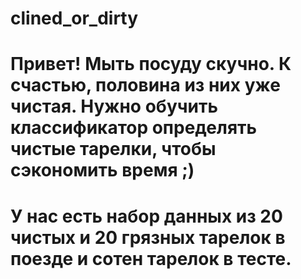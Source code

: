 # clined_or_dirty
# Привет! Мыть посуду скучно. К счастью, половина из них уже чистая. Нужно обучить классификатор определять чистые тарелки, чтобы сэкономить время ;)
# У нас есть набор данных из 20 чистых и 20 грязных тарелок в поезде и сотен тарелок в тесте.
